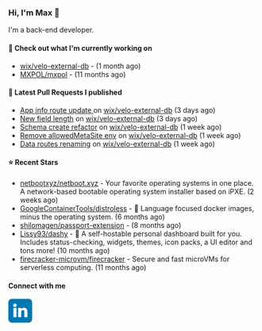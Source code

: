 ### Hi, I'm Max 👋

I'm a back-end developer.

#### 👷 Check out what I'm currently working on

- [wix/velo-external-db](https://github.com/wix/velo-external-db) -  (1 month ago)
- [MXPOL/mxpol](https://github.com/MXPOL/mxpol) -  (11 months ago)

#### 🔨 Latest Pull Requests I published

- [App info route update ](https://github.com/wix/velo-external-db/pull/476) on [wix/velo-external-db](https://github.com/wix/velo-external-db) (3 days ago)
- [New field length](https://github.com/wix/velo-external-db/pull/475) on [wix/velo-external-db](https://github.com/wix/velo-external-db) (3 days ago)
- [Schema create refactor](https://github.com/wix/velo-external-db/pull/474) on [wix/velo-external-db](https://github.com/wix/velo-external-db) (1 week ago)
- [Remove allowedMetaSite env](https://github.com/wix/velo-external-db/pull/473) on [wix/velo-external-db](https://github.com/wix/velo-external-db) (1 week ago)
- [Data routes renaming](https://github.com/wix/velo-external-db/pull/469) on [wix/velo-external-db](https://github.com/wix/velo-external-db) (1 week ago)

#### ⭐ Recent Stars

- [netbootxyz/netboot.xyz](https://github.com/netbootxyz/netboot.xyz) - Your favorite operating systems in one place.  A network-based bootable operating system installer based on iPXE. (2 weeks ago)
- [GoogleContainerTools/distroless](https://github.com/GoogleContainerTools/distroless) - 🥑  Language focused docker images, minus the operating system.   (6 months ago)
- [shilomagen/passport-extension](https://github.com/shilomagen/passport-extension) -  (8 months ago)
- [Lissy93/dashy](https://github.com/Lissy93/dashy) - 🚀 A self-hostable personal dashboard built for you. Includes status-checking, widgets, themes, icon packs, a UI editor and tons more! (10 months ago)
- [firecracker-microvm/firecracker](https://github.com/firecracker-microvm/firecracker) - Secure and fast microVMs for serverless computing. (11 months ago)

#### Connect with me

[<img align="left" alt="LinkedIn" width="48px"  src="icons/linkedin.svg" />][linkedin]

[linkedin]: https://www.linkedin.com/in/max-polski/
